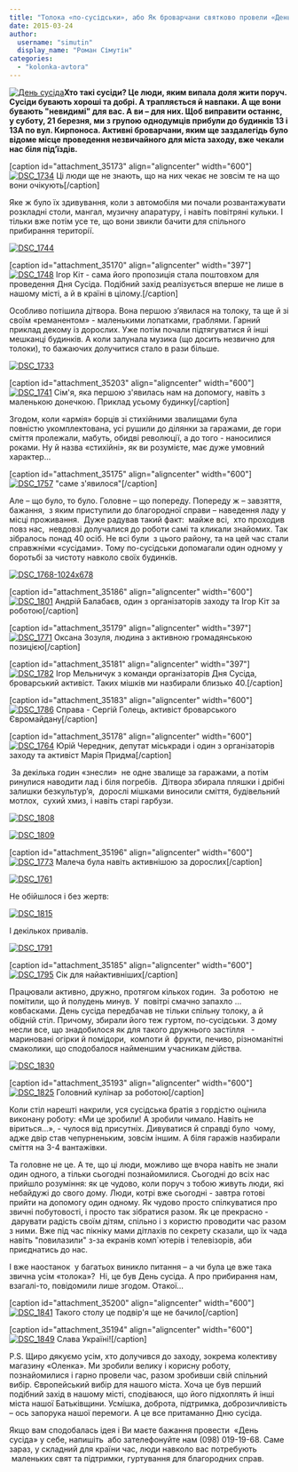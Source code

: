 ```yaml
---
title: "Толока «по-сусідськи», або Як броварчани святково провели «День сусіда»"
date: 2015-03-24
author: 
  username: "simutin"
  display_name: "Роман Сімутін"
categories: 
  - "kolonka-avtora"
---
```


[![День сусіда](https://mpz.brovary.org/wp-content/uploads/2015/03/den-susyida.jpg)](https://mpz.brovary.org/wp-content/uploads/2015/03/den-susyida.jpg)**Хто такі сусіди? Це люди, яким випала доля жити поруч. Сусіди бувають хороші та добрі. А трапляється й навпаки. А ще вони бувають "невидимі" для вас. А ви – для них. Щоб виправити останнє, у суботу, 21 березня, ми з групою однодумців прибули до будинків 13 і 13А по вул. Кирпоноса. Активні броварчани, яким ще заздалегідь було відоме місце проведення незвичайного для міста заходу, вже чекали нас біля під’їздів.**

\[caption id="attachment\_35173" align="aligncenter" width="600"\][![DSC_1734](https://mpz.brovary.org/wp-content/uploads/2015/03/DSC_1734.jpg)](https://mpz.brovary.org/wp-content/uploads/2015/03/DSC_1734.jpg) Ці люди ще не знають, що на них чекає не зовсім те на що вони очікують\[/caption\]

Яке ж було їх здивування, коли з автомобіля ми почали розвантажувати розкладні столи, мангал, музичну апаратуру, і навіть повітряні кульки. І тільки вже потім усе те, що вони звикли бачити для спільного прибирання території.

[![DSC_1744](https://mpz.brovary.org/wp-content/uploads/2015/03/DSC_1744.jpg)](https://mpz.brovary.org/wp-content/uploads/2015/03/DSC_1744.jpg)

\[caption id="attachment\_35170" align="aligncenter" width="397"\][![DSC_1748](https://mpz.brovary.org/wp-content/uploads/2015/03/DSC_1748.jpg)](https://mpz.brovary.org/wp-content/uploads/2015/03/DSC_1748.jpg) Ігор Кіт - сама його пропозиція стала поштовхом для проведення Дня Сусіда. Подібний захід реалізується вперше не лише в нашому місті, а й в країні в цілому.\[/caption\]

Особливо потішила дітвора. Вона першою з’явилася на толоку, та ще й зі своїм «реманентом» - маленькими лопатками, граблями. Гарний приклад декому із дорослих. Уже потім почали підтягуватися й інші мешканці будинків. А коли залунала музика (що досить незвично для толоки), то бажаючих долучитися стало в рази більше.

[![DSC_1733](https://mpz.brovary.org/wp-content/uploads/2015/03/DSC_1733.jpg)](https://mpz.brovary.org/wp-content/uploads/2015/03/DSC_1733.jpg)

\[caption id="attachment\_35203" align="aligncenter" width="600"\][![DSC_1741](https://mpz.brovary.org/wp-content/uploads/2015/03/DSC_1741.jpg)](https://mpz.brovary.org/wp-content/uploads/2015/03/DSC_1741.jpg) Сім'я, яка першою з'явилась нам на допомогу, навіть з маленькою донечкою. Приклад усьому будинку\[/caption\]

Згодом, коли «армія» борців зі стихійними звалищами була повністю укомплектована, усі рушили до ділянки за гаражами, де гори сміття пролежали, мабуть, обидві революції, а до того - наносилися роками. Ну й назва «стихійні», як ви розумієте, має дуже умовний характер...

\[caption id="attachment\_35175" align="aligncenter" width="600"\][![DSC_1757](https://mpz.brovary.org/wp-content/uploads/2015/03/DSC_1757.jpg)](https://mpz.brovary.org/wp-content/uploads/2015/03/DSC_1757.jpg) "саме з'явилося"\[/caption\]

Але – що було, то було. Головне – що попереду. Попереду ж – завзяття, бажання,  з яким приступили до благородної справи – наведення ладу у місці проживання.  Дуже радував такий факт:  майже всі,  хто проходив повз нас,  невдовзі долучалися до роботи самі та кликали знайомих. Так зібралось понад 40 осіб. Не всі були  з цього району, та на цей час стали справжніми «сусідами». Тому по-сусідськи допомагали один одному у боротьбі за чистоту навколо своїх будинків.

[![DSC_1768-1024x678](https://mpz.brovary.org/wp-content/uploads/2015/03/DSC_1768-1024x6781.jpg)](https://mpz.brovary.org/wp-content/uploads/2015/03/DSC_1768-1024x6781.jpg)

\[caption id="attachment\_35186" align="aligncenter" width="600"\][![DSC_1801](https://mpz.brovary.org/wp-content/uploads/2015/03/DSC_1801.jpg)](https://mpz.brovary.org/wp-content/uploads/2015/03/DSC_1801.jpg) Андрій Балабаєв, один з організаторів заходу та Ігор Кіт за роботою\[/caption\]

\[caption id="attachment\_35179" align="aligncenter" width="397"\][![DSC_1771](https://mpz.brovary.org/wp-content/uploads/2015/03/DSC_1771-e1427131882996.jpg)](https://mpz.brovary.org/wp-content/uploads/2015/03/DSC_1771-e1427131882996.jpg) Оксана Зозуля, людина з активною громадянською позицією\[/caption\]

\[caption id="attachment\_35181" align="aligncenter" width="397"\][![DSC_1782](https://mpz.brovary.org/wp-content/uploads/2015/03/DSC_1782.jpg)](https://mpz.brovary.org/wp-content/uploads/2015/03/DSC_1782.jpg) Ігор Мельничук з команди організаторів Дня Сусіда, броварський активіст. Таких мішків ми назбирали близько 40.\[/caption\]

\[caption id="attachment\_35183" align="aligncenter" width="600"\][![DSC_1786](https://mpz.brovary.org/wp-content/uploads/2015/03/DSC_1786.jpg)](https://mpz.brovary.org/wp-content/uploads/2015/03/DSC_1786.jpg) Справа - Сергій Голець, активіст броварського Євромайдану\[/caption\]

\[caption id="attachment\_35178" align="aligncenter" width="600"\][![DSC_1764](https://mpz.brovary.org/wp-content/uploads/2015/03/DSC_1764.jpg)](https://mpz.brovary.org/wp-content/uploads/2015/03/DSC_1764.jpg) Юрій Чередник, депутат міськради і один з організаторів заходу та активіст Марія Придма\[/caption\]

 За декілька годин «знесли»  не одне звалище за гаражами, а потім ринулися наводити лад і біля погребів.  Дітвора збирала пляшки і дрібні залишки безкультур’я,  дорослі мішками виносили сміття, будівельний  мотлох,  сухий хмиз, і навіть старі гарбузи.

[![DSC_1808](https://mpz.brovary.org/wp-content/uploads/2015/03/DSC_1808.jpg)](https://mpz.brovary.org/wp-content/uploads/2015/03/DSC_1808.jpg)

[![DSC_1809](https://mpz.brovary.org/wp-content/uploads/2015/03/DSC_1809.jpg)](https://mpz.brovary.org/wp-content/uploads/2015/03/DSC_1809.jpg)

\[caption id="attachment\_35196" align="aligncenter" width="600"\][![DSC_1773](https://mpz.brovary.org/wp-content/uploads/2015/03/DSC_1773.jpg)](https://mpz.brovary.org/wp-content/uploads/2015/03/DSC_1773.jpg) Малеча була навіть активнішою за дорослих\[/caption\]

[![DSC_1761](https://mpz.brovary.org/wp-content/uploads/2015/03/DSC_1761.jpg)](https://mpz.brovary.org/wp-content/uploads/2015/03/DSC_1761.jpg)

Не обійшлося і без жертв:

[![DSC_1815](https://mpz.brovary.org/wp-content/uploads/2015/03/DSC_18151.jpg)](https://mpz.brovary.org/wp-content/uploads/2015/03/DSC_18151.jpg)

І декількох привалів.

[![DSC_1791](https://mpz.brovary.org/wp-content/uploads/2015/03/DSC_1791.jpg)](https://mpz.brovary.org/wp-content/uploads/2015/03/DSC_1791.jpg)

\[caption id="attachment\_35185" align="aligncenter" width="600"\][![DSC_1795](https://mpz.brovary.org/wp-content/uploads/2015/03/DSC_1795.jpg)](https://mpz.brovary.org/wp-content/uploads/2015/03/DSC_1795.jpg) Сік для найактивніших\[/caption\]

Працювали активно, дружно, протягом кількох годин.  За роботою  не помітили, що й полудень минув. У  повітрі смачно запахло …ковбасками. День сусіда передбачав не тільки спільну толоку, а й обідній стіл. Причому, збирали його теж гуртом, по-сусідськи. З дому несли все, що знадобилося як для такого дружнього застілля   - мариновані огірки й помідори,  компоти й  фрукти, печиво, різноманітні смаколики, що сподобалося найменшим учасникам дійства.

[![DSC_1830](https://mpz.brovary.org/wp-content/uploads/2015/03/DSC_1830.jpg)](https://mpz.brovary.org/wp-content/uploads/2015/03/DSC_1830.jpg)

\[caption id="attachment\_35193" align="aligncenter" width="600"\][![DSC_1825](https://mpz.brovary.org/wp-content/uploads/2015/03/DSC_1825.jpg)](https://mpz.brovary.org/wp-content/uploads/2015/03/DSC_1825.jpg) Головний кулінар за роботою\[/caption\]

Коли стіл нарешті накрили, уся сусідська братія з гордістю оцінила виконану роботу: «Ми це зробили! А зробили чимало. Навіть не віриться…», - чулося від присутніх. Дивуватися й справді було  чому, адже двір став чепурненьким, зовсім іншим. А біля гаражів назбирали сміття на 3-4 вантажівки.

Та головне не це. А те, що ці люди, можливо ще вчора навіть не знали один одного, а тільки сьогодні познайомилися. Сьогодні до всіх нас прийшло розуміння: як це чудово, коли поруч з тобою живуть люди, які небайдужі до свого дому. Люди, котрі вже сьогодні - завтра готові прийти на допомогу один одному. Як чудово просто спілкуватися про звичні побутовості, і просто так зібратися разом. Як це прекрасно -  дарувати радість своїм дітям, спільно і з користю проводити час разом з ними. Вже під час пікніку мами дітлахів по секрету сказали, що їх чада навіть "повилазили" з-за екранів комп\`ютерів і телевізорів, аби приєднатись до нас.

І вже наостанок  у багатьох виникло питання – а чи була це вже така звична усім «толока»?  Ні, це був День сусіда. А про прибирання нам, взагалі-то, повідомили лише згодом. Отакої…

\[caption id="attachment\_35200" align="aligncenter" width="600"\][![DSC_1841](https://mpz.brovary.org/wp-content/uploads/2015/03/DSC_1841.jpg)](https://mpz.brovary.org/wp-content/uploads/2015/03/DSC_1841.jpg) Такого столу це подвір'я ще не бачило\[/caption\]

\[caption id="attachment\_35194" align="aligncenter" width="600"\][![DSC_1849](https://mpz.brovary.org/wp-content/uploads/2015/03/DSC_1849.jpg)](https://mpz.brovary.org/wp-content/uploads/2015/03/DSC_1849.jpg) Слава Україні!\[/caption\]

P.S. Щиро дякуємо усім, хто долучився до заходу, зокрема колективу магазину «Оленка». Ми зробили велику і корисну роботу, познайомилися і гарно провели час, разом зробивши свій спільний вибір. Європейський вибір для нашого міста. Хоча це був перший подібний захід в нашому місті, сподіваюся, що його підхоплять й інші міста нашої Батьківщини. Усмішка, доброта, підтримка, доброзичливість – ось запорука нашої перемоги. А це все притаманно Дню сусіда.

Якщо вам сподобалась ідея і Ви маєте бажання провести  «День сусіда» у себе, напишіть  або зателефонуйте нам (098) 019-19-68. Саме зараз, у складний для країни час, люди навколо вас потребують  маленьких свят та підтримки, гуртування для благородних справ.
